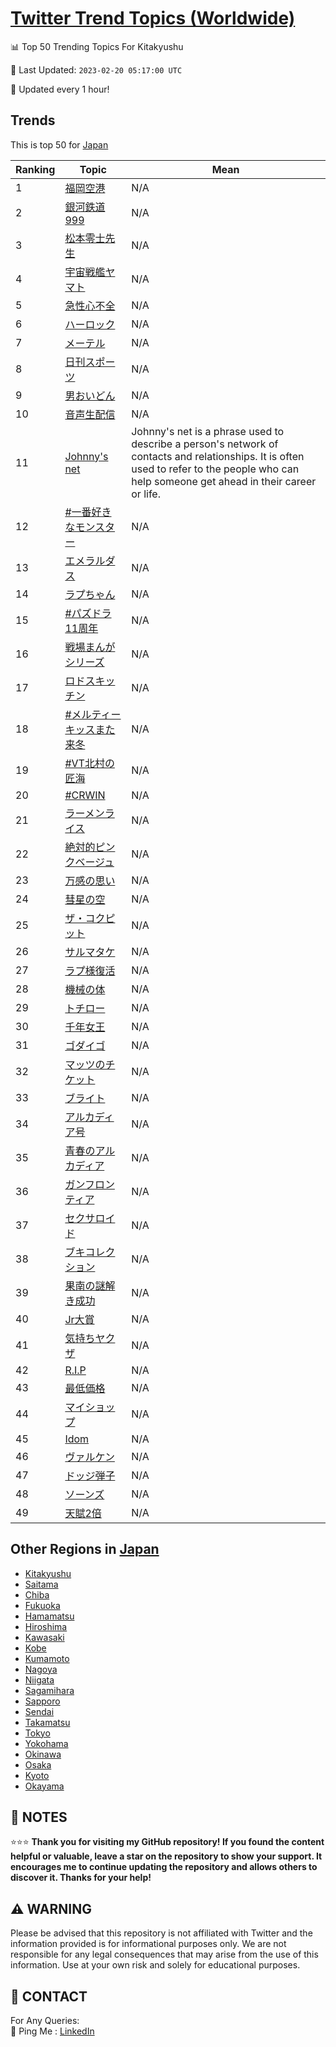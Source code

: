 [Twitter Trend Topics (Worldwide)](https://github.com/ErcinDedeoglu/Twitter-Trend-Topics)
==========


📊 Top 50 Trending Topics For Kitakyushu

📆 Last Updated: `2023-02-20 05:17:00 UTC`

🔧 Updated every 1 hour!


## Trends

This is top 50 for [Japan](</Japan>)

| Ranking | Topic | Mean |
| ------- | ------------ | ------------ |
| 1 | [福岡空港](http://twitter.com/search?q=%e7%a6%8f%e5%b2%a1%e7%a9%ba%e6%b8%af) | N/A |
| 2 | [銀河鉄道999](http://twitter.com/search?q=%e9%8a%80%e6%b2%b3%e9%89%84%e9%81%93999) | N/A |
| 3 | [松本零士先生](http://twitter.com/search?q=%e6%9d%be%e6%9c%ac%e9%9b%b6%e5%a3%ab%e5%85%88%e7%94%9f) | N/A |
| 4 | [宇宙戦艦ヤマト](http://twitter.com/search?q=%e5%ae%87%e5%ae%99%e6%88%a6%e8%89%a6%e3%83%a4%e3%83%9e%e3%83%88) | N/A |
| 5 | [急性心不全](http://twitter.com/search?q=%e6%80%a5%e6%80%a7%e5%bf%83%e4%b8%8d%e5%85%a8) | N/A |
| 6 | [ハーロック](http://twitter.com/search?q=%e3%83%8f%e3%83%bc%e3%83%ad%e3%83%83%e3%82%af) | N/A |
| 7 | [メーテル](http://twitter.com/search?q=%e3%83%a1%e3%83%bc%e3%83%86%e3%83%ab) | N/A |
| 8 | [日刊スポーツ](http://twitter.com/search?q=%e6%97%a5%e5%88%8a%e3%82%b9%e3%83%9d%e3%83%bc%e3%83%84) | N/A |
| 9 | [男おいどん](http://twitter.com/search?q=%e7%94%b7%e3%81%8a%e3%81%84%e3%81%a9%e3%82%93) | N/A |
| 10 | [音声生配信](http://twitter.com/search?q=%e9%9f%b3%e5%a3%b0%e7%94%9f%e9%85%8d%e4%bf%a1) | N/A |
| 11 | [Johnny's net](http://twitter.com/search?q=Johnny%27s+net) | Johnny's net is a phrase used to describe a person's network of contacts and relationships. It is often used to refer to the people who can help someone get ahead in their career or life. |
| 12 | [#一番好きなモンスター](http://twitter.com/search?q=%23%e4%b8%80%e7%95%aa%e5%a5%bd%e3%81%8d%e3%81%aa%e3%83%a2%e3%83%b3%e3%82%b9%e3%82%bf%e3%83%bc) | N/A |
| 13 | [エメラルダス](http://twitter.com/search?q=%e3%82%a8%e3%83%a1%e3%83%a9%e3%83%ab%e3%83%80%e3%82%b9) | N/A |
| 14 | [ラプちゃん](http://twitter.com/search?q=%e3%83%a9%e3%83%97%e3%81%a1%e3%82%83%e3%82%93) | N/A |
| 15 | [#パズドラ11周年](http://twitter.com/search?q=%23%e3%83%91%e3%82%ba%e3%83%89%e3%83%a911%e5%91%a8%e5%b9%b4) | N/A |
| 16 | [戦場まんがシリーズ](http://twitter.com/search?q=%e6%88%a6%e5%a0%b4%e3%81%be%e3%82%93%e3%81%8c%e3%82%b7%e3%83%aa%e3%83%bc%e3%82%ba) | N/A |
| 17 | [ロドスキッチン](http://twitter.com/search?q=%e3%83%ad%e3%83%89%e3%82%b9%e3%82%ad%e3%83%83%e3%83%81%e3%83%b3) | N/A |
| 18 | [#メルティーキッスまた来冬](http://twitter.com/search?q=%23%e3%83%a1%e3%83%ab%e3%83%86%e3%82%a3%e3%83%bc%e3%82%ad%e3%83%83%e3%82%b9%e3%81%be%e3%81%9f%e6%9d%a5%e5%86%ac) | N/A |
| 19 | [#VT北村の匠海](http://twitter.com/search?q=%23VT%e5%8c%97%e6%9d%91%e3%81%ae%e5%8c%a0%e6%b5%b7) | N/A |
| 20 | [#CRWIN](http://twitter.com/search?q=%23CRWIN) | N/A |
| 21 | [ラーメンライス](http://twitter.com/search?q=%e3%83%a9%e3%83%bc%e3%83%a1%e3%83%b3%e3%83%a9%e3%82%a4%e3%82%b9) | N/A |
| 22 | [絶対的ピンクベージュ](http://twitter.com/search?q=%e7%b5%b6%e5%af%be%e7%9a%84%e3%83%94%e3%83%b3%e3%82%af%e3%83%99%e3%83%bc%e3%82%b8%e3%83%a5) | N/A |
| 23 | [万感の思い](http://twitter.com/search?q=%e4%b8%87%e6%84%9f%e3%81%ae%e6%80%9d%e3%81%84) | N/A |
| 24 | [彗星の空](http://twitter.com/search?q=%e5%bd%97%e6%98%9f%e3%81%ae%e7%a9%ba) | N/A |
| 25 | [ザ・コクピット](http://twitter.com/search?q=%e3%82%b6%e3%83%bb%e3%82%b3%e3%82%af%e3%83%94%e3%83%83%e3%83%88) | N/A |
| 26 | [サルマタケ](http://twitter.com/search?q=%e3%82%b5%e3%83%ab%e3%83%9e%e3%82%bf%e3%82%b1) | N/A |
| 27 | [ラプ様復活](http://twitter.com/search?q=%e3%83%a9%e3%83%97%e6%a7%98%e5%be%a9%e6%b4%bb) | N/A |
| 28 | [機械の体](http://twitter.com/search?q=%e6%a9%9f%e6%a2%b0%e3%81%ae%e4%bd%93) | N/A |
| 29 | [トチロー](http://twitter.com/search?q=%e3%83%88%e3%83%81%e3%83%ad%e3%83%bc) | N/A |
| 30 | [千年女王](http://twitter.com/search?q=%e5%8d%83%e5%b9%b4%e5%a5%b3%e7%8e%8b) | N/A |
| 31 | [ゴダイゴ](http://twitter.com/search?q=%e3%82%b4%e3%83%80%e3%82%a4%e3%82%b4) | N/A |
| 32 | [マッツのチケット](http://twitter.com/search?q=%e3%83%9e%e3%83%83%e3%83%84%e3%81%ae%e3%83%81%e3%82%b1%e3%83%83%e3%83%88) | N/A |
| 33 | [ブライト](http://twitter.com/search?q=%e3%83%96%e3%83%a9%e3%82%a4%e3%83%88) | N/A |
| 34 | [アルカディア号](http://twitter.com/search?q=%e3%82%a2%e3%83%ab%e3%82%ab%e3%83%87%e3%82%a3%e3%82%a2%e5%8f%b7) | N/A |
| 35 | [青春のアルカディア](http://twitter.com/search?q=%e9%9d%92%e6%98%a5%e3%81%ae%e3%82%a2%e3%83%ab%e3%82%ab%e3%83%87%e3%82%a3%e3%82%a2) | N/A |
| 36 | [ガンフロンティア](http://twitter.com/search?q=%e3%82%ac%e3%83%b3%e3%83%95%e3%83%ad%e3%83%b3%e3%83%86%e3%82%a3%e3%82%a2) | N/A |
| 37 | [セクサロイド](http://twitter.com/search?q=%e3%82%bb%e3%82%af%e3%82%b5%e3%83%ad%e3%82%a4%e3%83%89) | N/A |
| 38 | [ブキコレクション](http://twitter.com/search?q=%e3%83%96%e3%82%ad%e3%82%b3%e3%83%ac%e3%82%af%e3%82%b7%e3%83%a7%e3%83%b3) | N/A |
| 39 | [果南の謎解き成功](http://twitter.com/search?q=%e6%9e%9c%e5%8d%97%e3%81%ae%e8%ac%8e%e8%a7%a3%e3%81%8d%e6%88%90%e5%8a%9f) | N/A |
| 40 | [Jr大賞](http://twitter.com/search?q=Jr%e5%a4%a7%e8%b3%9e) | N/A |
| 41 | [気持ちヤクザ](http://twitter.com/search?q=%e6%b0%97%e6%8c%81%e3%81%a1%e3%83%a4%e3%82%af%e3%82%b6) | N/A |
| 42 | [R.I.P](http://twitter.com/search?q=R.I.P) | N/A |
| 43 | [最低価格](http://twitter.com/search?q=%e6%9c%80%e4%bd%8e%e4%be%a1%e6%a0%bc) | N/A |
| 44 | [マイショップ](http://twitter.com/search?q=%e3%83%9e%e3%82%a4%e3%82%b7%e3%83%a7%e3%83%83%e3%83%97) | N/A |
| 45 | [Idom](http://twitter.com/search?q=Idom) | N/A |
| 46 | [ヴァルケン](http://twitter.com/search?q=%e3%83%b4%e3%82%a1%e3%83%ab%e3%82%b1%e3%83%b3) | N/A |
| 47 | [ドッジ弾子](http://twitter.com/search?q=%e3%83%89%e3%83%83%e3%82%b8%e5%bc%be%e5%ad%90) | N/A |
| 48 | [ソーンズ](http://twitter.com/search?q=%e3%82%bd%e3%83%bc%e3%83%b3%e3%82%ba) | N/A |
| 49 | [天賦2倍](http://twitter.com/search?q=%e5%a4%a9%e8%b3%a62%e5%80%8d) | N/A |



## Other Regions in [Japan](</Japan>)

* [Kitakyushu](</Japan/Kitakyushu.md>)
* [Saitama](</Japan/Saitama.md>)
* [Chiba](</Japan/Chiba.md>)
* [Fukuoka](</Japan/Fukuoka.md>)
* [Hamamatsu](</Japan/Hamamatsu.md>)
* [Hiroshima](</Japan/Hiroshima.md>)
* [Kawasaki](</Japan/Kawasaki.md>)
* [Kobe](</Japan/Kobe.md>)
* [Kumamoto](</Japan/Kumamoto.md>)
* [Nagoya](</Japan/Nagoya.md>)
* [Niigata](</Japan/Niigata.md>)
* [Sagamihara](</Japan/Sagamihara.md>)
* [Sapporo](</Japan/Sapporo.md>)
* [Sendai](</Japan/Sendai.md>)
* [Takamatsu](</Japan/Takamatsu.md>)
* [Tokyo](</Japan/Tokyo.md>)
* [Yokohama](</Japan/Yokohama.md>)
* [Okinawa](</Japan/Okinawa.md>)
* [Osaka](</Japan/Osaka.md>)
* [Kyoto](</Japan/Kyoto.md>)
* [Okayama](</Japan/Okayama.md>)



## 📝 NOTES

⭐⭐⭐ **Thank you for visiting my GitHub repository! If you found the content helpful or valuable, leave a star on the repository to show your support. It encourages me to continue updating the repository and allows others to discover it. Thanks for your help!**


## ⚠️ WARNING

Please be advised that this repository is not affiliated with Twitter and the information provided is for informational purposes only. We are not responsible for any legal consequences that may arise from the use of this information. Use at your own risk and solely for educational purposes.


## 📨 CONTACT

 For Any Queries:  
            🏓 Ping Me : [LinkedIn](https://www.linkedin.com/in/ercindedeoglu/)
